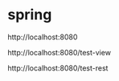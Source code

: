 # spring
<p>http://localhost:8080</p>
<p>http://localhost:8080/test-view</p>
<p>http://localhost:8080/test-rest</p>